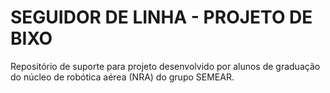 # SEGUIDOR DE LINHA - PROJETO DE BIXO

Repositório de suporte para projeto desenvolvido por alunos de graduação do núcleo de robótica aérea (NRA) do grupo SEMEAR. 
